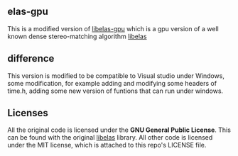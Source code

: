 ## elas-gpu
This is a modified version of [libelas-gpu](https://github.com/goldbattle/libelas-gpu) which is a gpu version of a well known dense stereo-matching algorithm [libelas](http://www.cvlibs.net/software/libelas/)

## difference 
This version is modified to be compatible to Visual studio under Windows, some modification, for example adding and modifying some headers of time.h, adding some new version of funtions that can run under windows.

## Licenses

All the original code is licensed under the **GNU General Public License**. This can be found with the original  [libelas](http://www.cvlibs.net/software/libelas/) library. All other code is licensed under the MIT license, which is attached to this repo's LICENSE file.
